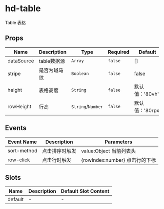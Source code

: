 # hd-table

Table 表格

## Props

<!-- @vuese:hd-table:props:start -->
|Name|Description|Type|Required|Default|
|---|---|---|---|---|
|dataSource|table数据源|`Array`|`false`|[]|
|stripe|是否为斑马纹|`Boolean`|`false`|false|
|height|表格高度|`String`|`false`|默认值：'80vh'|
|rowHeight|行高|`String`/`Number`|`false`|默认值：'80rpx'|



<!-- @vuese:hd-table:props:end -->


## Events

<!-- @vuese:hd-table:events:start -->
|Event Name|Description|Parameters|
|---|---|---|
|sort-method|点击排序时触发|value:Object 当前列表头|
|row-click|点击行时触发|{rowIndex:number} 点击行的下标|

<!-- @vuese:hd-table:events:end -->


## Slots

<!-- @vuese:hd-table:slots:start -->
|Name|Description|Default Slot Content|
|---|---|---|
|default|-|-|

<!-- @vuese:hd-table:slots:end -->


